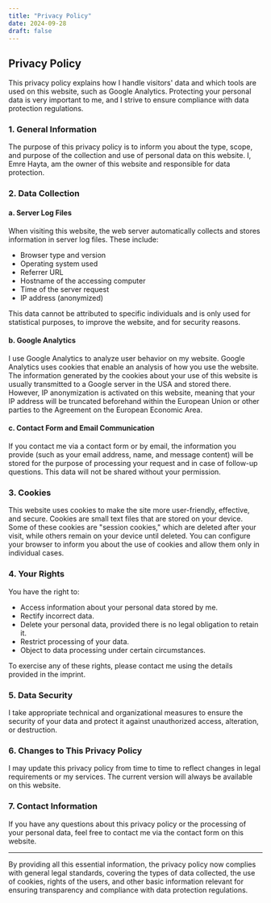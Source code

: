 ```yaml
---
title: "Privacy Policy"
date: 2024-09-28
draft: false
---
```


## Privacy Policy

This privacy policy explains how I handle visitors' data and which tools are used on this website, such as Google Analytics. Protecting your personal data is very important to me, and I strive to ensure compliance with data protection regulations.

### 1. General Information

The purpose of this privacy policy is to inform you about the type, scope, and purpose of the collection and use of personal data on this website. I, Emre Hayta, am the owner of this website and responsible for data protection.

### 2. Data Collection

#### a. Server Log Files
When visiting this website, the web server automatically collects and stores information in server log files. These include:

- Browser type and version
- Operating system used
- Referrer URL
- Hostname of the accessing computer
- Time of the server request
- IP address (anonymized)

This data cannot be attributed to specific individuals and is only used for statistical purposes, to improve the website, and for security reasons.

#### b. Google Analytics
I use Google Analytics to analyze user behavior on my website. Google Analytics uses cookies that enable an analysis of how you use the website. The information generated by the cookies about your use of this website is usually transmitted to a Google server in the USA and stored there. However, IP anonymization is activated on this website, meaning that your IP address will be truncated beforehand within the European Union or other parties to the Agreement on the European Economic Area.

#### c. Contact Form and Email Communication
If you contact me via a contact form or by email, the information you provide (such as your email address, name, and message content) will be stored for the purpose of processing your request and in case of follow-up questions. This data will not be shared without your permission.

### 3. Cookies

This website uses cookies to make the site more user-friendly, effective, and secure. Cookies are small text files that are stored on your device. Some of these cookies are "session cookies," which are deleted after your visit, while others remain on your device until deleted. You can configure your browser to inform you about the use of cookies and allow them only in individual cases.

### 4. Your Rights

You have the right to:

- Access information about your personal data stored by me.
- Rectify incorrect data.
- Delete your personal data, provided there is no legal obligation to retain it.
- Restrict processing of your data.
- Object to data processing under certain circumstances.

To exercise any of these rights, please contact me using the details provided in the imprint.

### 5. Data Security

I take appropriate technical and organizational measures to ensure the security of your data and protect it against unauthorized access, alteration, or destruction.

### 6. Changes to This Privacy Policy

I may update this privacy policy from time to time to reflect changes in legal requirements or my services. The current version will always be available on this website.

### 7. Contact Information

If you have any questions about this privacy policy or the processing of your personal data, feel free to contact me via the contact form on this website.

---

By providing all this essential information, the privacy policy now complies with general legal standards, covering the types of data collected, the use of cookies, rights of the users, and other basic information relevant for ensuring transparency and compliance with data protection regulations.
